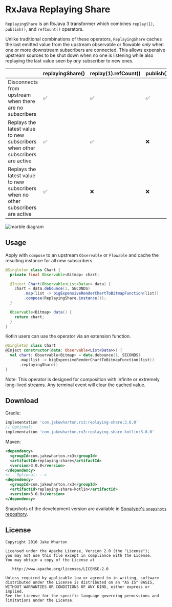 RxJava Replaying Share
======================

`ReplayingShare` is an RxJava 3 transformer which combines `replay(1)`, `publish()`, and
`refCount()` operators.

Unlike traditional combinations of these operators, `ReplayingShare` caches the last emitted
value from the upstream observable or flowable *only* when one or more downstream subscribers are
connected. This allows expensive upstream sources to be shut down when no one is listening while
also replaying the last value seen by *any* subscriber to new ones.

|                                                                                  | replayingShare() | replay(1).refCount() | publish().refCount() |
|----------------------------------------------------------------------------------|------------------|----------------------|----------------------|
| Disconnects from upstream when there are no subscribers                          | ✅                | ✅                    | ✅                    |
| Replays the latest value to new subscribers when other subscribers are active    | ✅                | ✅                    | ❌                    |
| Replays the latest value to new subscribers when no other subscribers are active | ✅                | ❌                    | ❌                    |

![marble diagram](marbles.png)


Usage
-----

Apply with `compose` to an upstream `Observable` or `Flowable` and cache the resulting instance for
all new subscribers.

```java
@Singleton class Chart {
  private final Observable<Bitmap> chart;

  @Inject Chart(Observable<List<Data>> data) {
    chart = data.debounce(1, SECONDS)
        .map(list -> bigExpensiveRenderChartToBitmapFunction(list))
        .compose(ReplayingShare.instance());
  }

  Observable<Bitmap> data() {
    return chart;
  }
}
```

Kotlin users can use the operator via an extension function.

```kotlin
@Singleton class Chart
@Inject constructor(data: Observable<List<Data>>) {
  val chart: Observable<Bitmap> = data.debounce(1, SECONDS)
      .map(list -> bigExpensiveRenderChartToBitmapFunction(list))
      .replayingShare()
}
```

Note: This operator is designed for composition with infinite or extremely long-lived streams. Any
terminal event will clear the cached value.


Download
--------

Gradle:
```groovy
implementation 'com.jakewharton.rx3:replaying-share:3.0.0'
// Optional:
implementation 'com.jakewharton.rx3:replaying-share-kotlin:3.0.0'
```
Maven:
```xml
<dependency>
  <groupId>com.jakewharton.rx3</groupId>
  <artifactId>replaying-share</artifactId>
  <version>3.0.0</version>
</dependency>
<!-- Optional: -->
<dependency>
  <groupId>com.jakewharton.rx3</groupId>
  <artifactId>replaying-share-kotlin</artifactId>
  <version>3.0.0</version>
</dependency>
```

Snapshots of the development version are available in [Sonatype's `snapshots` repository][snap].


License
-------

    Copyright 2016 Jake Wharton

    Licensed under the Apache License, Version 2.0 (the "License");
    you may not use this file except in compliance with the License.
    You may obtain a copy of the License at

       http://www.apache.org/licenses/LICENSE-2.0

    Unless required by applicable law or agreed to in writing, software
    distributed under the License is distributed on an "AS IS" BASIS,
    WITHOUT WARRANTIES OR CONDITIONS OF ANY KIND, either express or implied.
    See the License for the specific language governing permissions and
    limitations under the License.



 [snap]: https://oss.sonatype.org/content/repositories/snapshots/
